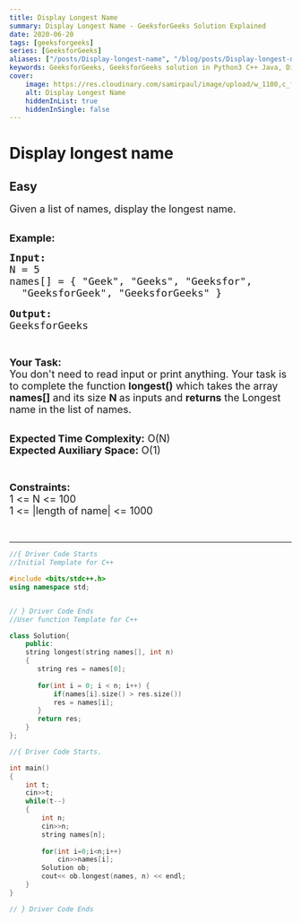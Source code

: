 ```yaml
---
title: Display Longest Name
summary: Display Longest Name - GeeksforGeeks Solution Explained
date: 2020-06-20
tags: [geeksforgeeks]
series: [GeeksforGeeks]
aliases: ["/posts/Display-longest-name", "/blog/posts/Display-longest-name", "/Display-longest-name", "/blog/Display-longest-name",]
keywords: GeeksforGeeks, GeeksforGeeks solution in Python3 C++ Java, Display Longest Name solution
cover:
    image: https://res.cloudinary.com/samirpaul/image/upload/w_1100,c_fit,co_rgb:FFFFFF,l_text:Arial_70_bold:Display Longest Name - Solution Explained/problem-solving.webp
    alt: Display Longest Name
    hiddenInList: true
    hiddenInSingle: false
---
```



# Display longest name
## Easy
<div class="problems_problem_content__Xm_eO"><p><span style="font-size:18px">Given a list of names, display the longest name.</span></p>

<p><br>
<span style="font-size:18px"><strong>Example:</strong></span></p>

<pre><span style="font-size:18px"><strong>Input:</strong>
N = 5
names[] = { "Geek", "Geeks", "Geeksfor",
  "GeeksforGeek", "GeeksforGeeks" }</span>

<span style="font-size:18px"><strong>Output:</strong>
GeeksforGeeks</span></pre>

<p>&nbsp;</p>

<p><span style="font-size:18px"><strong>Your Task:&nbsp;&nbsp;</strong><br>
You don't need to read input or print anything. Your task is to complete the function&nbsp;<strong>longest()</strong>&nbsp;which takes the array <strong>names[]</strong> and its size <strong>N</strong><strong> </strong>as inputs and <strong>returns</strong> the Longest name in the list of names.</span></p>

<p><br>
<span style="font-size:18px"><strong>Expected Time Complexity:</strong> O(N)<br>
<strong>Expected Auxiliary Space:</strong> O(1)</span></p>

<p>&nbsp;</p>

<p><span style="font-size:18px"><strong>Constraints:</strong></span><br>
<span style="font-size:18px">1 &lt;= N &lt;= 100</span><br>
<span style="font-size:18px">1 &lt;= |length of name| &lt;= 1000</span></p>

<p>&nbsp;</p>
</div>

---




```cpp
//{ Driver Code Starts
//Initial Template for C++

#include <bits/stdc++.h>
using namespace std;


// } Driver Code Ends
//User function Template for C++

class Solution{
    public:
    string longest(string names[], int n)
    {
       string res = names[0];
       
       for(int i = 0; i < n; i++) {
           if(names[i].size() > res.size())
           res = names[i];
       }
       return res;
    }
};

//{ Driver Code Starts.

int main()
{
	int t;
	cin>>t;
	while(t--)
	{
		int n;
		cin>>n;
		string names[n];
		
		for(int i=0;i<n;i++)
			cin>>names[i];
		Solution ob;
		cout<< ob.longest(names, n) << endl;
	}
}

// } Driver Code Ends
```
